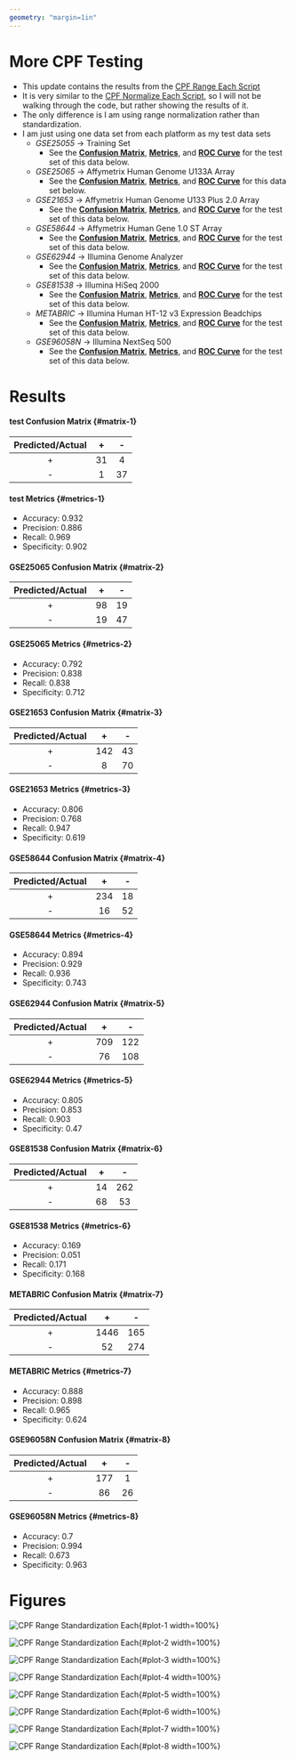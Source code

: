 ```yaml
---
geometry: "margin=1in"
---
```


# More CPF Testing

- This update contains the results from the [CPF Range Each Script](../scripts/06_CPF_Range_Each.R)
- It is very similar to the [CPF Normalize Each Script](../script/05_CPF_Normalize_Each.R), so I will not be walking through the code, but rather showing the results of it.
- The only difference is I am using range normalization rather than standardization.
- I am just using one data set from each platform as my test data sets
    - <i>GSE25055</i> -> Training Set
        - See the [**Confusion Matrix**](#matrix-1), [**Metrics**](#metrics-1), and [**ROC Curve**](#plot-1) for the test set of this data below.
    - <i>GSE25065</i> -> Affymetrix Human Genome U133A Array
        - See the [**Confusion Matrix**](#matrix-2), [**Metrics**](#metrics-2), and [**ROC Curve**](#plot-2) for this data set below.
    - <i>GSE21653</i> -> Affymetrix Human Genome U133 Plus 2.0 Array
        - See the [**Confusion Matrix**](#matrix-3), [**Metrics**](#metrics-3), and [**ROC Curve**](#plot-3) for the test set of this data below.
    - <i>GSE58644</i> -> Affymetrix Human Gene 1.0 ST Array
        - See the [**Confusion Matrix**](#matrix-4), [**Metrics**](#metrics-4), and [**ROC Curve**](#plot-4) for the test set of this data below.
    - <i>GSE62944</i> -> Illumina Genome Analyzer
        - See the [**Confusion Matrix**](#matrix-5), [**Metrics**](#metrics-5), and [**ROC Curve**](#plot-5) for the test set of this data below.
    - <i>GSE81538</i> -> Illumina HiSeq 2000
        - See the [**Confusion Matrix**](#matrix-6), [**Metrics**](#metrics-6), and [**ROC Curve**](#plot-6) for the test set of this data below.
    - <i>METABRIC</i> -> Illumina Human HT-12 v3 Expression Beadchips
        - See the [**Confusion Matrix**](#matrix-7), [**Metrics**](#metrics-7), and [**ROC Curve**](#plot-7) for the test set of this data below.
    - <i>GSE96058N</i> -> Illumina NextSeq 500
        - See the [**Confusion Matrix**](#matrix-8), [**Metrics**](#metrics-8), and [**ROC Curve**](#plot-8) for the test set of this data below.


# Results

#### test Confusion Matrix {#matrix-1} 

|   Predicted/Actual    |   +   |   -   |
| :-------------------: | :---: | :---: |
|           +           |  31  |  4  |
|           -           |  1  |  37  |

#### test Metrics {#metrics-1} 

- Accuracy:     0.932 
- Precision:    0.886 
- Recall:       0.969 
- Specificity:  0.902 

#### GSE25065 Confusion Matrix {#matrix-2} 

|   Predicted/Actual    |   +   |   -   |
| :-------------------: | :---: | :---: |
|           +           |  98  |  19  |
|           -           |  19  |  47  |

#### GSE25065 Metrics {#metrics-2} 

- Accuracy:     0.792 
- Precision:    0.838 
- Recall:       0.838 
- Specificity:  0.712 

#### GSE21653 Confusion Matrix {#matrix-3} 

|   Predicted/Actual    |   +   |   -   |
| :-------------------: | :---: | :---: |
|           +           |  142  |  43  |
|           -           |  8  |  70  |

#### GSE21653 Metrics {#metrics-3} 

- Accuracy:     0.806 
- Precision:    0.768 
- Recall:       0.947 
- Specificity:  0.619 

#### GSE58644 Confusion Matrix {#matrix-4} 

|   Predicted/Actual    |   +   |   -   |
| :-------------------: | :---: | :---: |
|           +           |  234  |  18  |
|           -           |  16  |  52  |

#### GSE58644 Metrics {#metrics-4} 

- Accuracy:     0.894 
- Precision:    0.929 
- Recall:       0.936 
- Specificity:  0.743 

#### GSE62944 Confusion Matrix {#matrix-5} 

|   Predicted/Actual    |   +   |   -   |
| :-------------------: | :---: | :---: |
|           +           |  709  |  122  |
|           -           |  76  |  108  |

#### GSE62944 Metrics {#metrics-5} 

- Accuracy:     0.805 
- Precision:    0.853 
- Recall:       0.903 
- Specificity:  0.47 

#### GSE81538 Confusion Matrix {#matrix-6} 

|   Predicted/Actual    |   +   |   -   |
| :-------------------: | :---: | :---: |
|           +           |  14  |  262  |
|           -           |  68  |  53  |

#### GSE81538 Metrics {#metrics-6} 

- Accuracy:     0.169 
- Precision:    0.051 
- Recall:       0.171 
- Specificity:  0.168 

#### METABRIC Confusion Matrix {#matrix-7} 

|   Predicted/Actual    |   +   |   -   |
| :-------------------: | :---: | :---: |
|           +           |  1446  |  165  |
|           -           |  52  |  274  |

#### METABRIC Metrics {#metrics-7} 

- Accuracy:     0.888 
- Precision:    0.898 
- Recall:       0.965 
- Specificity:  0.624 

#### GSE96058N Confusion Matrix {#matrix-8} 

|   Predicted/Actual    |   +   |   -   |
| :-------------------: | :---: | :---: |
|           +           |  177  |  1  |
|           -           |  86  |  26  |

#### GSE96058N Metrics {#metrics-8} 

- Accuracy:     0.7 
- Precision:    0.994 
- Recall:       0.673 
- Specificity:  0.963 

# Figures

![CPF Range Standardization Each](../plots/06_CPF_Range_Each/test.jpg){#plot-1 width=100%}

![CPF Range Standardization Each](../plots/06_CPF_Range_Each/GSE25065.jpg){#plot-2 width=100%}

![CPF Range Standardization Each](../plots/06_CPF_Range_Each/GSE21653.jpg){#plot-3 width=100%}

![CPF Range Standardization Each](../plots/06_CPF_Range_Each/GSE58644.jpg){#plot-4 width=100%}

![CPF Range Standardization Each](../plots/06_CPF_Range_Each/GSE62944.jpg){#plot-5 width=100%}

![CPF Range Standardization Each](../plots/06_CPF_Range_Each/GSE81538.jpg){#plot-6 width=100%}

![CPF Range Standardization Each](../plots/06_CPF_Range_Each/METABRIC.jpg){#plot-7 width=100%}

![CPF Range Standardization Each](../plots/06_CPF_Range_Each/GSE96058N.jpg){#plot-8 width=100%}
